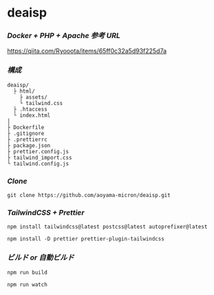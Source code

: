 # deaisp

### _Docker + PHP + Apache 参考 URL_<br>

https://qiita.com/Ryooota/items/65ff0c32a5d93f225d7a<br>

### _構成_<br>

```
deaisp/
  ├ html/
    ├ assets/
    └ tailwind.css
  ├ .htaccess
  └ index.html
│
├ Dockerfile
├ .gitignore
├ .prettierrc
├ package.json
├ prettier.config.js
├ tailwind_import.css
└ tailwind.config.js
```

### _Clone_<br>

```
git clone https://github.com/aoyama-micron/deaisp.git
```

### _TailwindCSS + Prettier_<br>

```
npm install tailwindcss@latest postcss@latest autoprefixer@latest
```

```
npm install -D prettier prettier-plugin-tailwindcss
```

### _ビルド or 自動ビルド_<br>

```
npm run build
```

```
npm run watch
```
